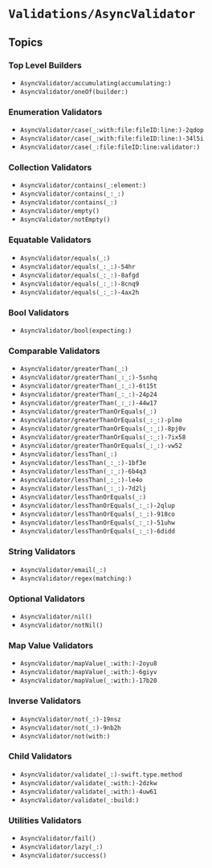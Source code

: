 # ``Validations/AsyncValidator``

<!-- 
This file arranges the static methods on the `AsyncValidator` type for richer documentation experience. 
-->

## Topics

### Top Level Builders

- ``AsyncValidator/accumulating(accumulating:)``
- ``AsyncValidator/oneOf(builder:)``

### Enumeration Validators

- ``AsyncValidator/case(_:with:file:fileID:line:)-2qdop``
- ``AsyncValidator/case(_:with:file:fileID:line:)-34l5i``
- ``AsyncValidator/case(_:file:fileID:line:validator:)``

### Collection Validators

- ``AsyncValidator/contains(_:element:)``
- ``AsyncValidator/contains(_:_:)``
- ``AsyncValidator/contains(_:)``
- ``AsyncValidator/empty()``
- ``AsyncValidator/notEmpty()``

### Equatable Validators

- ``AsyncValidator/equals(_:)``
- ``AsyncValidator/equals(_:_:)-54hr``
- ``AsyncValidator/equals(_:_:)-8afgd``
- ``AsyncValidator/equals(_:_:)-8cnq9``
- ``AsyncValidator/equals(_:_:)-4ax2h``

### Bool Validators

- ``AsyncValidator/bool(expecting:)``

### Comparable Validators

- ``AsyncValidator/greaterThan(_:)``
- ``AsyncValidator/greaterThan(_:_:)-5snhq``
- ``AsyncValidator/greaterThan(_:_:)-6t15t``
- ``AsyncValidator/greaterThan(_:_:)-24p24``
- ``AsyncValidator/greaterThan(_:_:)-44w17``
- ``AsyncValidator/greaterThanOrEquals(_:)``
- ``AsyncValidator/greaterThanOrEquals(_:_:)-plmo``
- ``AsyncValidator/greaterThanOrEquals(_:_:)-8pj0v``
- ``AsyncValidator/greaterThanOrEquals(_:_:)-7ix58``
- ``AsyncValidator/greaterThanOrEquals(_:_:)-vw52``
- ``AsyncValidator/lessThan(_:)``
- ``AsyncValidator/lessThan(_:_:)-1bf3e``
- ``AsyncValidator/lessThan(_:_:)-6b4q3``
- ``AsyncValidator/lessThan(_:_:)-le4o``
- ``AsyncValidator/lessThan(_:_:)-7d2lj``
- ``AsyncValidator/lessThanOrEquals(_:)``
- ``AsyncValidator/lessThanOrEquals(_:_:)-2qlup``
- ``AsyncValidator/lessThanOrEquals(_:_:)-918co``
- ``AsyncValidator/lessThanOrEquals(_:_:)-51uhw``
- ``AsyncValidator/lessThanOrEquals(_:_:)-6didd``

### String Validators

- ``AsyncValidator/email(_:)``
- ``AsyncValidator/regex(matching:)``

### Optional Validators

- ``AsyncValidator/nil()``
- ``AsyncValidator/notNil()``

### Map Value Validators

- ``AsyncValidator/mapValue(_:with:)-2oyu8``
- ``AsyncValidator/mapValue(_:with:)-6giyv``
- ``AsyncValidator/mapValue(_:with:)-17b20``

### Inverse Validators

- ``AsyncValidator/not(_:)-19nsz``
- ``AsyncValidator/not(_:)-9nb2h``
- ``AsyncValidator/not(with:)``

### Child Validators

- ``AsyncValidator/validate(_:)-swift.type.method``
- ``AsyncValidator/validate(_:with:)-2dzkw``
- ``AsyncValidator/validate(_:with:)-4uw61``
- ``AsyncValidator/validate(_:build:)``

### Utilities Validators

- ``AsyncValidator/fail()``
- ``AsyncValidator/lazy(_:)``
- ``AsyncValidator/success()``
